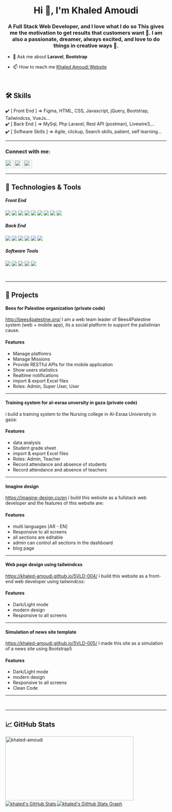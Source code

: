 <h1 align="center">Hi 👋, I'm Khaled Amoudi</h1>
<h3 align="center">A Full Stack Web Developer, and I love what I do so This gives me the motivation to get results that customers want 🥰. I am also a passionate, dreamer, always excited, and love to do things in creative ways 🤯.</h3>

<!---
<img align="right" width="200px" height="150px" alt="GIF" src="https://media.giphy.com/media/zOvBKUUEERdNm/giphy.gif" />
--->
- 💬 Ask me about **Laravel**, **Bootstrap**

- 📫 How to reach me [Khaled Amoudi Website](https://khaledamoudi.com/)

<br>

## 🛠 Skills
✔️ [ Front End ] => Figma, HTML, CSS, Javascript, jQuery, Bootstrap, Tailwindcss, VueJs... <br>
✔️ [ Back End ] => MySql, Php Laravel, Rest API (postman), Livewire3,...<br>
✔️ [ Software Skills ] => Agile, clickup, Search skills, patient, self learning...

<hr>
<h3 align="start">Connect with me:</h3>

<p align="start"><a href="https://twitter.com/5aled_amoudi"><img src="https://img.shields.io/badge/twitter-%231DA1F2.svg?&style=for-the-badge&logo=twitter&logoColor=white" height=25></a> <a href="https://www.linkedin.com/in/khaled-amoudi/"><img src="https://img.shields.io/badge/linkedin-%230077B5.svg?&style=for-the-badge&logo=linkedin&logoColor=white" height=25></a> <a href="https://www.instagram.com/5aled_amoudi/"><img src="https://img.shields.io/badge/instagram-%23E4405F.svg?&style=for-the-badge&logo=instagram&logoColor=white" height=25></a> 
</p>


<hr>

## 🔧 Technologies & Tools 

##### Front End
![](https://img.shields.io/badge/Figma-informational?style=for-the-badge&logo=figma&logoColor=white&color=critical)
![](https://img.shields.io/badge/HTML5-informational?style=for-the-badge&logo=html5&logoColor=white&color=orange)
![](https://img.shields.io/badge/CSS3-informational?style=for-the-badge&logo=css3&logoColor=white&color=blue)
![](https://img.shields.io/badge/JavaScript-informational?style=for-the-badge&logo=javascript&logoColor=white&color=yellow)
![](https://img.shields.io/badge/Jquery-informational?style=for-the-badge&logo=jquery&logoColor=white&color=blueviolet)
![](https://img.shields.io/badge/Vue-informational?style=for-the-badge&logo=vuejs&logoColor=white&color=brightgreen)
![](https://img.shields.io/badge/SASS-informational?style=for-the-badge&logo=sass&logoColor=white&color=ff69b4)
![](https://img.shields.io/badge/Bootstrap-informational?style=for-the-badge&logo=bootstrap&logoColor=white&color=blueviolet)
![](https://img.shields.io/badge/Tailwindcss-informational?style=for-the-badge&logo=tailwindcss&logoColor=white&color=blue)

##### Back End
![](https://img.shields.io/badge/Laravel-informational?style=for-the-badge&logo=laravel&logoColor=white&color=red)
![](https://img.shields.io/badge/MySQL-informational?style=for-the-badge&logo=mysql&logoColor=white&color=blue)
![](https://img.shields.io/badge/Firebase-informational?style=for-the-badge&logo=firebase&logoColor=white&color=orange)
![](https://img.shields.io/badge/Git-informational?style=for-the-badge&logo=git&logoColor=white&color=red)
![](https://img.shields.io/badge/Postman-informational?style=for-the-badge&logo=postman&logoColor=white&color=orange)
![](https://img.shields.io/badge/Heroku-informational?style=for-the-badge&logo=heroku&logoColor=white&color=blueviolet)

##### Software Tools



![](https://img.shields.io/badge/Trello-informational?style=for-the-badge&logo=trello&logoColor=white&color=blue)
![](https://img.shields.io/badge/Jira-informational?style=for-the-badge&logo=jira&logoColor=white&color=blue)
![](https://img.shields.io/badge/VSCode-informational?style=for-the-badge&logo=visualstudiocode&logoColor=white&color=blue)
![](https://img.shields.io/badge/PHPStorme-informational?style=for-the-badge&logo=phpstorme&logoColor=white&color=blueviolet)
![](https://img.shields.io/badge/Staruml-informational?style=for-the-badge&logo=staruml&logoColor=white&color=yellow)



<br>

<hr>



## 🚀 Projects 

####  Bees for Palestine organization (private code)
http://bees4palestine.org/
I am a web team leader of Bees4Palestine system (web + mobile app), its a social platform to support the palistinian cause.

#### Features

- Manage platfomrs
- Manage Missions
- Provide RESTful APIs for the mobile application
- Show users statistics
- Realtime notifications
- import & export Excel files
- Roles: Admin, Super User, User

<hr>

#### Training system for al-esraa unversity in gaza (private code)
i build a training system to the Nursing college in Al-Esraa Univiersity in gaza:

#### Features

- data analysis
- Student grade sheet
- import & export Excel files
- Roles: Admin, Teacher
- Record attendance and absence of students
- Record attendance and absence of teachers

<hr>

#### Imagine design
https://imagine-design.co/en
i build this website as a fullstack web developer and the features of this website are:

#### Features

- multi languages [AR - EN]
- Responsive to all screens
- all sections are editable
- admin can control all sections in the dashboard
- blog page

<hr>

#### Web page design using tailwindcss
https://khaled-amoudi.github.io/5VLD-004/
i build this website as a front-end web developer using tailwindcss:

#### Features

- Dark/Light mode
- modern design
- Responsive to all screens

<hr>

#### Simulation of news site template
https://khaled-amoudi.github.io/5VLD-005/
I made this site as a simulation of a news site using Bootstrap5

#### Features

- Dark/Light mode
- modern design
- Responsive to all screens
- Clean Code

<hr>
<!---
khaled-amoudi/khaled-amoudi is a ✨ special ✨ repository because its `README.md` (this file) appears on your GitHub profile.
You can click the Preview link to take a look at your changes.
--->

<br>
<hr>


## 📈 GitHub Stats 

<a href="https://github.com/khaled-amoudi/khaled-amoudi">
<img align="center" width="400" height="200" src="https://github-readme-stats.vercel.app/api/top-langs?username=khaled-amoudi&show_icons=true&theme=radical&locale=en&hide_border=true&layout=compact" alt="khaled-amoudi" />
</a>

<a href="https://github.com/khaled-amoudi/khaled-amoudi">
  <img align="center" src="https://github-readme-stats.vercel.app/api?username=khaled-amoudi&count_private=true&show_icons=true&theme=radical&hide_border=true&custom_title=khaled%20amoudi%27%20Github%20Stats" alt="khaled's GitHub Stats" />
</a>

<a href="https://github.com/khaled-amoudi/khaled-amoudi">
  <img align="center" src="https://github-profile-summary-cards.vercel.app/api/cards/profile-details?username=khaled-amoudi&theme=radical&hide_border=true)](https://github.com/khaled-amoudi" alt="khaled's GitHub Stats Graph"/>
</a>
<br><br>

